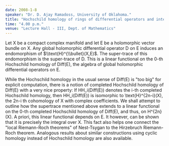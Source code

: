 ```yaml
---
date: 2008-1-8
speaker: "Dr. D. Ajay Ramadoss, University of Oklahoma."
title: "Hochschild homology of rings of differential operators and integration over complex manifolds."
time: "4.00 p.m."
venue: "Lecture Hall - III, Dept. of Mathematics"
---
```

Let X be a compact complex manifold and let E be a holomorphic vector 
bundle on X. Any global holomorphic differential operator D on E induces an 
endomorphism of $\\text{H}^{\\bullet}(X,E)$. The super-trace of this endomorphism 
is the super-trace of D. This is a linear functional on the 0-th Hochschild 
homology of Diff(E), the algebra of global holomorphic differential operators 
on E.


While the Hochschild homology in the usual sense of Diff(E) is "too 
big" for explicit computation, there is a notion of completed Hochschild 
homology of Diff(E) with a very nice property: If HH_i(Diff(E)) denotes the 
i-th completed Hochschild homology, then HH_i(Diff(E)) is isomorphic to 
\\text{H}^{2n-i}(X), the 2n-i th cohomology of X with complex coefficients. We 
shall attempt to outline how the supertrace mentioned above extends to a linear 
functional on the 0-th completed Hochschild homology of Diff(E), and thus, on 
H^{2n}(X). A priori, this linear functional depends on E. It however, can be 
shown that it is precisely the integral over X. This fact also helps one 
connect the "local Riemann-Roch theorems" of Nest-Tsygan to the Hirzebruch 
Riemann-Roch theorem. Analogous results about similar constructions using 
cyclic homology instead of Hochschild homology are also available.
